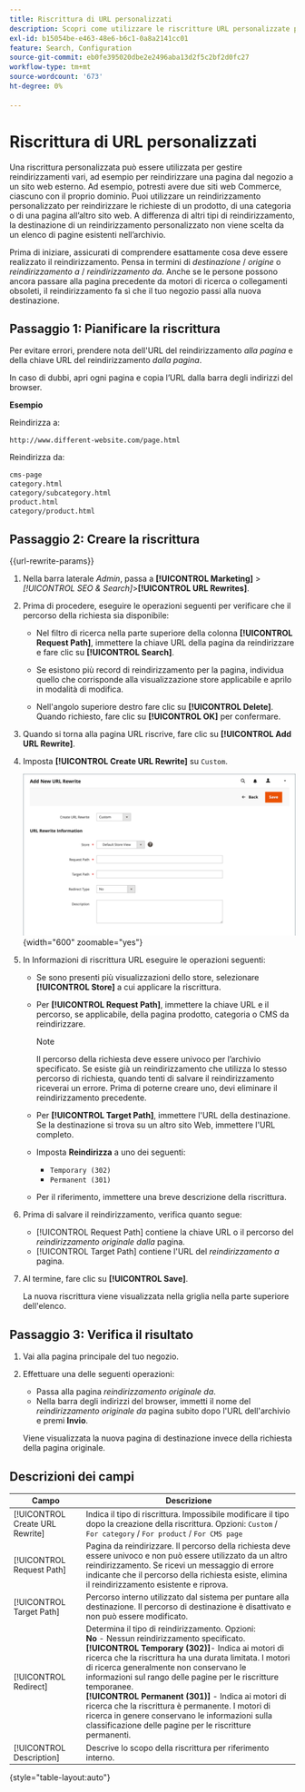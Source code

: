 ```yaml
---
title: Riscrittura di URL personalizzati
description: Scopri come utilizzare le riscritture URL personalizzate per gestire reindirizzamenti vari nel tuo store di Commerce.
exl-id: b15054be-e463-48e6-b6c1-0a8a2141cc01
feature: Search, Configuration
source-git-commit: eb0fe395020dbe2e2496aba13d2f5c2bf2d0fc27
workflow-type: tm+mt
source-wordcount: '673'
ht-degree: 0%

---
```


# Riscrittura di URL personalizzati

Una riscrittura personalizzata può essere utilizzata per gestire reindirizzamenti vari, ad esempio per reindirizzare una pagina dal negozio a un sito web esterno. Ad esempio, potresti avere due siti web Commerce, ciascuno con il proprio dominio. Puoi utilizzare un reindirizzamento personalizzato per reindirizzare le richieste di un prodotto, di una categoria o di una pagina all’altro sito web. A differenza di altri tipi di reindirizzamento, la destinazione di un reindirizzamento personalizzato non viene scelta da un elenco di pagine esistenti nell’archivio.

Prima di iniziare, assicurati di comprendere esattamente cosa deve essere realizzato il reindirizzamento. Pensa in termini di _destinazione_ / _origine_ o _reindirizzamento a_ / _reindirizzamento da_. Anche se le persone possono ancora passare alla pagina precedente da motori di ricerca o collegamenti obsoleti, il reindirizzamento fa sì che il tuo negozio passi alla nuova destinazione.

## Passaggio 1: Pianificare la riscrittura

Per evitare errori, prendere nota dell&#39;URL del reindirizzamento _alla pagina_ e della chiave URL del reindirizzamento _dalla pagina_.

In caso di dubbi, apri ogni pagina e copia l’URL dalla barra degli indirizzi del browser.

**Esempio**

Reindirizza a:

    http://www.different-website.com/page.html

Reindirizza da:

    cms-page
    category.html
    category/subcategory.html
    product.html
    category/product.html

## Passaggio 2: Creare la riscrittura

{{url-rewrite-params}}

1. Nella barra laterale _Admin_, passa a **[!UICONTROL Marketing]** > _[!UICONTROL SEO & Search]_>**[!UICONTROL URL Rewrites]**.

1. Prima di procedere, eseguire le operazioni seguenti per verificare che il percorso della richiesta sia disponibile:

   - Nel filtro di ricerca nella parte superiore della colonna **[!UICONTROL Request Path]**, immettere la chiave URL della pagina da reindirizzare e fare clic su **[!UICONTROL Search]**.

   - Se esistono più record di reindirizzamento per la pagina, individua quello che corrisponde alla visualizzazione store applicabile e aprilo in modalità di modifica.

   - Nell&#39;angolo superiore destro fare clic su **[!UICONTROL Delete]**. Quando richiesto, fare clic su **[!UICONTROL OK]** per confermare.

1. Quando si torna alla pagina URL riscrive, fare clic su **[!UICONTROL Add URL Rewrite]**.

1. Imposta **[!UICONTROL Create URL Rewrite]** su `Custom`.

   ![Riscritture URL - personalizzato](./assets/url-rewrite-custom.png){width="600" zoomable="yes"}

1. In Informazioni di riscrittura URL eseguire le operazioni seguenti:

   - Se sono presenti più visualizzazioni dello store, selezionare **[!UICONTROL Store]** a cui applicare la riscrittura.

   - Per **[!UICONTROL Request Path]**, immettere la chiave URL e il percorso, se applicabile, della pagina prodotto, categoria o CMS da reindirizzare.

     >[!NOTE]
     >
     >Il percorso della richiesta deve essere univoco per l’archivio specificato. Se esiste già un reindirizzamento che utilizza lo stesso percorso di richiesta, quando tenti di salvare il reindirizzamento riceverai un errore. Prima di poterne creare uno, devi eliminare il reindirizzamento precedente.

   - Per **[!UICONTROL Target Path]**, immettere l&#39;URL della destinazione. Se la destinazione si trova su un altro sito Web, immettere l&#39;URL completo.

   - Imposta **Reindirizza** a uno dei seguenti:

      - `Temporary (302)`
      - `Permanent (301)`

   - Per il riferimento, immettere una breve descrizione della riscrittura.

1. Prima di salvare il reindirizzamento, verifica quanto segue:

   - [!UICONTROL Request Path] contiene la chiave URL o il percorso del _reindirizzamento originale dalla_ pagina.
   - [!UICONTROL Target Path] contiene l&#39;URL del _reindirizzamento a_ pagina.

1. Al termine, fare clic su **[!UICONTROL Save]**.

   La nuova riscrittura viene visualizzata nella griglia nella parte superiore dell&#39;elenco.

## Passaggio 3: Verifica il risultato

1. Vai alla pagina principale del tuo negozio.

1. Effettuare una delle seguenti operazioni:

   - Passa alla pagina _reindirizzamento originale da_.
   - Nella barra degli indirizzi del browser, immetti il nome del _reindirizzamento originale da_ pagina subito dopo l&#39;URL dell&#39;archivio e premi **Invio**.

   Viene visualizzata la nuova pagina di destinazione invece della richiesta della pagina originale.

## Descrizioni dei campi

| Campo | Descrizione |
|--- |--- |
| [!UICONTROL Create URL Rewrite] | Indica il tipo di riscrittura. Impossibile modificare il tipo dopo la creazione della riscrittura. Opzioni: `Custom` / `For category` / `For product` / `For CMS page` |
| [!UICONTROL Request Path] | Pagina da reindirizzare. Il percorso della richiesta deve essere univoco e non può essere utilizzato da un altro reindirizzamento. Se ricevi un messaggio di errore indicante che il percorso della richiesta esiste, elimina il reindirizzamento esistente e riprova. |
| [!UICONTROL Target Path] | Percorso interno utilizzato dal sistema per puntare alla destinazione. Il percorso di destinazione è disattivato e non può essere modificato. |
| [!UICONTROL Redirect] | Determina il tipo di reindirizzamento. Opzioni: <br/>**No** - Nessun reindirizzamento specificato. <br/>**[!UICONTROL Temporary (302)]**- Indica ai motori di ricerca che la riscrittura ha una durata limitata. I motori di ricerca generalmente non conservano le informazioni sul rango delle pagine per le riscritture temporanee.<br/>**[!UICONTROL Permanent (301)]** - Indica ai motori di ricerca che la riscrittura è permanente. I motori di ricerca in genere conservano le informazioni sulla classificazione delle pagine per le riscritture permanenti. |
| [!UICONTROL Description] | Descrive lo scopo della riscrittura per riferimento interno. |

{style="table-layout:auto"}
